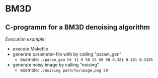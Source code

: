 # BM3D
## C-programm for a BM3D denoising algorithm

*Execution example:*

* execute Makefile
* generate parameter-file with by calling "param_gen"
	* example: `./param_gen ht 11 9 50 25 50 50 0.321 0.101 0.3105`
* generate noisy image by calling "noising"
	* example: `./noising path/to/image.png 50`
